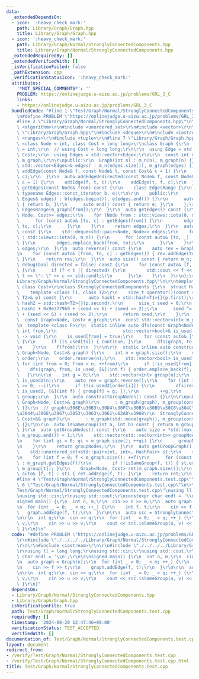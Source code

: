 ```yaml
---
data:
  _extendedDependsOn:
  - icon: ':heavy_check_mark:'
    path: Library/Graph/Graph.hpp
    title: Library/Graph/Graph.hpp
  - icon: ':heavy_check_mark:'
    path: Library/Graph/Normal/StronglyConnectedComponents.hpp
    title: Library/Graph/Normal/StronglyConnectedComponents.hpp
  _extendedRequiredBy: []
  _extendedVerifiedWith: []
  _isVerificationFailed: false
  _pathExtension: cpp
  _verificationStatusIcon: ':heavy_check_mark:'
  attributes:
    '*NOT_SPECIAL_COMMENTS*': ''
    PROBLEM: https://onlinejudge.u-aizu.ac.jp/problems/GRL_3_C
    links:
    - https://onlinejudge.u-aizu.ac.jp/problems/GRL_3_C
  bundledCode: "#line 1 \"Test/Graph/Normal/StronglyConnectedComponents.test.cpp\"\
    \n#define PROBLEM \"https://onlinejudge.u-aizu.ac.jp/problems/GRL_3_C\"\r\n\r\n\
    #line 2 \"Library/Graph/Normal/StronglyConnectedComponents.hpp\"\n\r\n#include\
    \ <algorithm>\r\n#include <unordered_set>\r\n#include <vector>\r\n\r\n#line 2\
    \ \"Library/Graph/Graph.hpp\"\n#include <deque>\r\n#include <iostream>\r\n#include\
    \ <ranges>\r\n#include <tuple>\r\n#line 7 \"Library/Graph/Graph.hpp\"\n\r\ntemplate\
    \ <class Node = int, class Cost = long long>\r\nclass Graph {\r\n  // using Node\
    \ = int;\r\n  // using Cost = long long;\r\n\r\n  using Edge = std::pair<Node,\
    \ Cost>;\r\n  using Edges = std::vector<Edge>;\r\n\r\n  const int m_n;\r\n  std::vector<Edges>\
    \ m_graph;\r\n\r\npublic:\r\n  Graph(int n) : m_n(n), m_graph(n) {}\r\n  Graph(const\
    \ std::vector<Edges>& edges) : m_n(edges.size()), m_graph(edges) {}\r\n\r\n  auto\
    \ addEdge(const Node& f, const Node& t, const Cost& c = 1) {\r\n    m_graph[f].emplace_back(t,\
    \ c);\r\n  }\r\n  auto addEdgeUndirected(const Node& f, const Node& t, const Cost&\
    \ c = 1) {\r\n    addEdge(f, t, c);\r\n    addEdge(t, f, c);\r\n  }\r\n  auto\
    \ getEdges(const Node& from) const {\r\n    class EdgesRange {\r\n      const\
    \ typename Edges::const_iterator b, e;\r\n\r\n    public:\r\n      EdgesRange(const\
    \ Edges& edges) : b(edges.begin()), e(edges.end()) {}\r\n      auto begin() const\
    \ { return b; }\r\n      auto end() const { return e; }\r\n    };\r\n    return\
    \ EdgesRange(m_graph[from]);\r\n  }\r\n  auto getEdges() const {\r\n    std::deque<std::tuple<Node,\
    \ Node, Cost>> edges;\r\n    for (Node from : std::views::iota(0, m_n)) {\r\n\
    \      for (const auto& [to, c] : getEdges(from)) {\r\n        edges.emplace_back(from,\
    \ to, c);\r\n      }\r\n    }\r\n    return edges;\r\n  }\r\n  auto getEdgesExcludeCost()\
    \ const {\r\n    std::deque<std::pair<Node, Node>> edges;\r\n    for (Node from\
    \ : std::views::iota(0, m_n)) {\r\n      for (const auto& [to, _] : getEdges(from))\
    \ {\r\n        edges.emplace_back(from, to);\r\n      }\r\n    }\r\n    return\
    \ edges;\r\n  }\r\n  auto reverse() const {\r\n    auto rev = Graph<Node, Cost>(m_n);\r\
    \n    for (const auto& [from, to, c] : getEdges()) { rev.addEdge(to, from, c);\
    \ }\r\n    return rev;\r\n  }\r\n  auto size() const { return m_n; };\r\n  auto\
    \ debug(bool directed = false) const {\r\n    for (const auto& [f, t, c] : getEdges())\
    \ {\r\n      if (f < t || directed) {\r\n        std::cout << f << \" -> \" <<\
    \ t << \": \" << c << std::endl;\r\n      }\r\n    }\r\n  }\r\n};\r\n#line 8 \"\
    Library/Graph/Normal/StronglyConnectedComponents.hpp\"\n\r\ntemplate <class Node,\
    \ class Cost>\r\nclass StronglyConnectedComponents {\r\n  struct HashPair {\r\n\
    \    template <class T1, class T2>\r\n    size_t operator()(const std::pair<T1,\
    \ T2>& p) const {\r\n      auto hash1 = std::hash<T1>{}(p.first);\r\n      auto\
    \ hash2 = std::hash<T2>{}(p.second);\r\n      size_t seed = 0;\r\n      seed ^=\
    \ hash1 + 0x9e3779b9 + (seed << 6) + (seed >> 2);\r\n      seed ^= hash2 + 0x9e3779b9\
    \ + (seed << 6) + (seed >> 2);\r\n      return seed;\r\n    }\r\n  };\r\n\r\n\
    \  const Graph<Node, Cost> m_graph;\r\n  const std::vector<int> m_group;\r\n\r\
    \n  template <class F>\r\n  static inline auto dfs(const Graph<Node, Cost>& graph,\
    \ int from,\r\n                         std::vector<bool>& is_used, const F& f)\
    \ -> void {\r\n    is_used[from] = true;\r\n    for (const auto& [to, _] : graph.getEdges(from))\
    \ {\r\n      if (is_used[to]) { continue; }\r\n      dfs(graph, to, is_used, f);\r\
    \n    }\r\n    f(from);\r\n  }\r\n\r\n  static inline auto constructGroup(const\
    \ Graph<Node, Cost>& graph) {\r\n    int n = graph.size();\r\n    std::vector<int>\
    \ order;\r\n    order.reserve(n);\r\n    std::vector<bool> is_used(n);\r\n   \
    \ for (int from = 0; from < n; ++from)\r\n      if (!is_used[from]) {\r\n    \
    \    dfs(graph, from, is_used, [&](int f) { order.emplace_back(f); });\r\n   \
    \   }\r\n\r\n    int g = 0;\r\n    std::vector<int> group(n);\r\n    std::vector<bool>\
    \ is_used2(n);\r\n    auto rev = graph.reverse();\r\n    for (int i = n - 1; i\
    \ >= 0; --i)\r\n      if (!is_used2[order[i]]) {\r\n        dfs(rev, order[i],\
    \ is_used2, [&](int f) { group[f] = g; });\r\n        ++g;\r\n      }\r\n    return\
    \ group;\r\n  }\r\n  auto constructGroupNodes() const {}\r\n\r\npublic:\r\n  StronglyConnectedComponents(const\
    \ Graph<Node, Cost>& graph)\r\n      : m_graph(graph), m_group(constructGroup(m_graph))\
    \ {}\r\n  // graph\u306E\u30B3\u30D4\u30FC\u30B3\u30B9\u30C8\u304C\u5927\u304D\
    \u3044\u306E\u3067\u3053\u3063\u3061\u63A8\u5968\r\n  StronglyConnectedComponents(Graph<Node,\
    \ Cost>&& graph)\r\n      : m_graph(std::move(graph)), m_group(constructGroup(m_graph))\
    \ {}\r\n\r\n  auto isSameGroup(int a, int b) const { return m_group[a] == m_group[b];\
    \ }\r\n  auto getGroupNodes() const {\r\n    auto size = *std::max_element(m_group.begin(),\
    \ m_group.end()) + 1;\r\n    std::vector<std::vector<int>> groupNodes(size);\r\
    \n    for (int gi = 0; gi < m_graph.size(); ++gi) {\r\n      groupNodes[m_group[gi]].emplace_back(gi);\r\
    \n    }\r\n    return groupNodes;\r\n  }\r\n  auto getGroupGraph() const {\r\n\
    \    std::unordered_set<std::pair<int, int>, HashPair> st;\r\n    st.reserve(m_graph.size());\r\
    \n    for (int f = 0; f < m_graph.size(); ++f)\r\n      for (const auto& [t, _]\
    \ : m_graph.getEdges(f))\r\n        if (!isSameGroup(f, t)) { st.emplace(m_group[f],\
    \ m_group[t]); }\r\n    Graph<Node, Cost> ret(m_graph.size());\r\n    for (const\
    \ auto& [f, t] : st) { ret.addEdge(f, t); }\r\n    return ret;\r\n  }\r\n};\r\n\
    #line 4 \"Test/Graph/Normal/StronglyConnectedComponents.test.cpp\"\n\r\n#line\
    \ 6 \"Test/Graph/Normal/StronglyConnectedComponents.test.cpp\"\n\r\n#line 8 \"\
    Test/Graph/Normal/StronglyConnectedComponents.test.cpp\"\nusing ll = long long;\r\
    \nusing std::cin;\r\nusing std::cout;\r\nconstexpr char endl = '\\n';\r\n\r\n\
    signed main() {\r\n  int n, m;\r\n  cin >> n >> m;\r\n  auto graph = Graph(n);\r\
    \n  for (int _ = 0; _ < m; ++_) {\r\n    int f, t;\r\n    cin >> f >> t;\r\n \
    \   graph.addEdge(f, t);\r\n  }\r\n\r\n  auto scc = StronglyConnectedComponents(std::move(graph));\r\
    \n\r\n  int q;\r\n  cin >> q;\r\n  for (int _ = 0; _ < q; ++_) {\r\n    int u,\
    \ v;\r\n    cin >> u >> v;\r\n    cout << scc.isSameGroup(u, v) << endl;\r\n \
    \ }\r\n}\n"
  code: "#define PROBLEM \"https://onlinejudge.u-aizu.ac.jp/problems/GRL_3_C\"\r\n\
    \r\n#include \"./../../../Library/Graph/Normal/StronglyConnectedComponents.hpp\"\
    \r\n\r\n#include <iostream>\r\n\r\n#include \"./../../../Library/Graph/Graph.hpp\"\
    \r\nusing ll = long long;\r\nusing std::cin;\r\nusing std::cout;\r\nconstexpr\
    \ char endl = '\\n';\r\n\r\nsigned main() {\r\n  int n, m;\r\n  cin >> n >> m;\r\
    \n  auto graph = Graph(n);\r\n  for (int _ = 0; _ < m; ++_) {\r\n    int f, t;\r\
    \n    cin >> f >> t;\r\n    graph.addEdge(f, t);\r\n  }\r\n\r\n  auto scc = StronglyConnectedComponents(std::move(graph));\r\
    \n\r\n  int q;\r\n  cin >> q;\r\n  for (int _ = 0; _ < q; ++_) {\r\n    int u,\
    \ v;\r\n    cin >> u >> v;\r\n    cout << scc.isSameGroup(u, v) << endl;\r\n \
    \ }\r\n}"
  dependsOn:
  - Library/Graph/Normal/StronglyConnectedComponents.hpp
  - Library/Graph/Graph.hpp
  isVerificationFile: true
  path: Test/Graph/Normal/StronglyConnectedComponents.test.cpp
  requiredBy: []
  timestamp: '2024-08-20 12:47:46+09:00'
  verificationStatus: TEST_ACCEPTED
  verifiedWith: []
documentation_of: Test/Graph/Normal/StronglyConnectedComponents.test.cpp
layout: document
redirect_from:
- /verify/Test/Graph/Normal/StronglyConnectedComponents.test.cpp
- /verify/Test/Graph/Normal/StronglyConnectedComponents.test.cpp.html
title: Test/Graph/Normal/StronglyConnectedComponents.test.cpp
---
```

